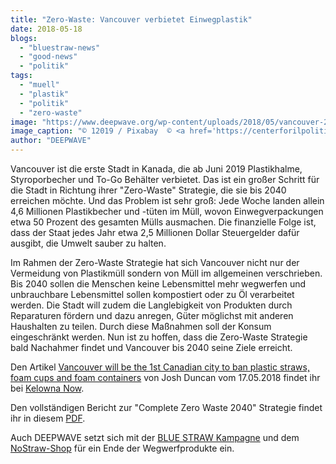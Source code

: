 ```yaml
---
title: "Zero-Waste: Vancouver verbietet Einwegplastik"
date: 2018-05-18
blogs: 
  - "bluestraw-news"
  - "good-news"
  - "politik"
tags: 
  - "muell"
  - "plastik"
  - "politik"
  - "zero-waste"
image: "https://www.deepwave.org/wp-content/uploads/2018/05/vancouver-2613994_1920.jpg"
image_caption: "© 12019 / Pixabay  © <a href='https://centerforilpolitics.org/most-controversial-games-canada/'>Games from Canada</a>"
author: "DEEPWAVE"
---
```


Vancouver ist die erste Stadt in Kanada, die ab Juni 2019 Plastikhalme, Styroporbecher und To-Go Behälter verbietet. Das ist ein großer Schritt für die Stadt in Richtung ihrer "Zero-Waste" Strategie, die sie bis 2040 erreichen möchte. Und das Problem ist sehr groß: Jede Woche landen allein 4,6 Millionen Plastikbecher und -tüten im Müll, wovon Einwegverpackungen etwa 50 Prozent des gesamten Mülls ausmachen. Die finanzielle Folge ist, dass der Staat jedes Jahr etwa 2,5 Millionen Dollar Steuergelder dafür ausgibt, die Umwelt sauber zu halten.

Im Rahmen der Zero-Waste Strategie hat sich Vancouver nicht nur der Vermeidung von Plastikmüll sondern von Müll im allgemeinen verschrieben. Bis 2040 sollen die Menschen keine Lebensmittel mehr wegwerfen und unbrauchbare Lebensmittel sollen kompostiert oder zu Öl verarbeitet werden. Die Stadt will zudem die Langlebigkeit von Produkten durch Reparaturen fördern und dazu anregen, Güter möglichst mit anderen Haushalten zu teilen. Durch diese Maßnahmen soll der Konsum eingeschränkt werden. Nun ist zu hoffen, dass die Zero-Waste Strategie bald Nachahmer findet und Vancouver bis 2040 seine Ziele erreicht.

Den Artikel [Vancouver will be the 1st Canadian city to ban plastic straws, foam cups and foam containers](https://www.kelownanow.com/watercooler/news/news/Provincial/Vancouver_will_be_the_1st_Canadian_city_to_ban_plastic_straws_foam_cups_and_foam_containers/#fs_71313) von Josh Duncan vom 17.05.2018 findet ihr bei [Kelowna Now](https://www.kelownanow.com/).

Den vollständigen Bericht zur "Complete Zero Waste 2040" Strategie findet ihr in diesem [PDF](https://council.vancouver.ca/20180516/documents/pspc2a.pdf).

Auch DEEPWAVE setzt sich mit der [BLUE STRAW Kampagne](https://www.deepwave.org/bluestraw-kampagne/die-kampagne/) und dem [NoStraw-Shop](http://deepwave.shop) für ein Ende der Wegwerfprodukte ein.
